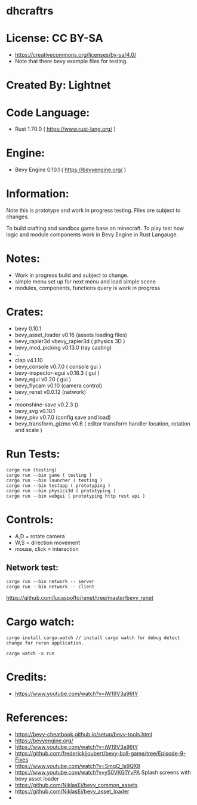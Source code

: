 # dhcraftrs

# License: CC BY-SA
 * https://creativecommons.org/licenses/by-sa/4.0/
 * Note that there bevy example files for testing.

# Created By: Lightnet

# Code Language:
 * Rust 1.70.0 ( https://www.rust-lang.org/ )

# Engine:
 * Bevy Engine 0.10.1  ( https://bevyengine.org/ )

# Information: 
  Note this is prototype and work in progress testing. Files are subject to changes.

  To build crafting and sandbox game base on minecraft. To play test how logic and module components work in Bevy Engine in Rust Langauge.

# Notes:
 * Work in progress build and subject to change.
 * simple menu set up for next menu and load simple scene
 * modules, components, functions query is work in progress

# Crates:
 * bevy 0.10.1
 * bevy_asset_loader v0.16 (assets loading files)
 * bevy_rapier3d vbevy_rapier3d ( physics 3D )
 * bevy_mod_picking v0.13.0 (ray casting)
 * ...
 * clap v4.1.10
 * bevy_console v0.7.0 ( console gui )
 * bevy-inspector-egui v0.18.3 ( gui )
 * bevy_egui v0.20 ( gui )
 * bevy_flycam v0.10 (camera control)
 * bevy_renet v0.0.12 (network)
 * ...
 * moonshine-save v0.2.3 ()
 * bevy_svg v0.10.1
 * bevy_pkv v0.7.0 (config save and load)
 * bevy_transform_gizmo v0.6 ( editor transform handler location, rotation and scale )

# Run Tests:
```
cargo run (testing)
cargo run --bin game ( testing )
cargo run --bin launcher ( testing )
cargo run --bin testapp ( prototyping )
cargo run --bin physics3d ( prototyping )
cargo run --bin webgui ( prototyping http rest api )
```

# Controls:
 * A,D = rotate camera
 * W,S = direction movement
 * mouse, click = interaction

## Network test:

```
cargo run --bin network -- server
cargo run --bin network -- client
```
https://github.com/lucaspoffo/renet/tree/master/bevy_renet

# Cargo watch:
```
cargo install cargo-watch // install cargo watch for debug detect change for rerun application.

cargo watch -x run
```

# Credits:
 * https://www.youtube.com/watch?v=iW19V3a96tY

# References:
 * https://bevy-cheatbook.github.io/setup/bevy-tools.html
 * https://bevyengine.org/
 * https://www.youtube.com/watch?v=iW19V3a96tY
 * https://github.com/frederickjjoubert/bevy-ball-game/tree/Episode-9-Fixes
 * https://www.youtube.com/watch?v=SmqQ_Is9QX8
 * https://www.youtube.com/watch?v=y50VKG1YvPA Splash screens with bevy asset loader
 * https://github.com/NiklasEi/bevy_common_assets
 * https://github.com/NiklasEi/bevy_asset_loader
 * 